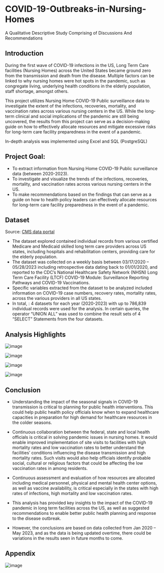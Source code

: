 # COVID-19-Outbreaks-in-Nursing-Homes
A Qualitative Descriptive Study Comprising of Discussions And Recommendations

## Introduction
During the first wave of COVID-19 infections in the US, Long Term Care facilities (Nursing Homes) across the United States became ground zero from the transmission and death from the disease. Multiple factors can be linked to why nursing homes were hot spots in the pandemic, such as congregate living, underlying health conditions in the elderly population, staff shortage, amongst others. 

This project utilizes Nursing Home COVID-19 Public surveillance data to investigate the extent of the infections, recoveries, mortality, and vaccination rates across various nursing centers in the US. While the long-term clinical and social implications of the pandemic are still being uncovered, the results from this project can serve as a decision-making guide on how to effectively allocate resources and mitigate excessive risks for long-term care facility preparedness in the event of a pandemic. 

In-depth analysis was implemented using Excel and SQL (PostgreSQL)

## Project Goal: 
* To extract information from Nursing Home COVID-19 Public surveillance data (between 2020-2023).
* To investigate and visualize the trends of the infections, recoveries, mortality, and vaccination rates across various nursing centers in the US.
* To make recommendations based on the findings that can serve as a guide on how to health policy leaders can effectively allocate resources for long-term care facility preparedness in the event of a pandemic.

## Dataset

Source: [CMS data portal](https://data.cms.gov/covid-19/covid-19-nursing-home-data)

- The dataset explored contained individual records from various certified Medicare and Medicaid skilled long term care providers across US states, including hospitals and rehabilitation centers, providing care for the elderly population.
- The dataset was collected on a weekly basis between 03/17/2020 – 05/28/2023 including retrospective data dating back to 01/01/2020, and reported to the CDC’s National Healthcare Safety Network (NHSN) Long Term Care Facility (LTCF) COVID-19 Module: Surveillance Reporting Pathways and COVID-19 Vaccinations.
- Specific variables extracted from the dataset to be analyzed included information on COVID-19 case numbers, recovery rates, mortality rates, across the various providers in all US states.
- In total, : 4 datasets for each year (2020-2023) with up to 786,839 individual records were used for the analysis. In certain queries, the operator “UNION ALL” was used to combine the result sets of 4 “SELECT” Statements from the four datasets. 


## Analysis Highlights

![image](https://github.com/IkChristine/A-Retrospective-Analysis-of-COVID-19-Outbreaks-in-Nursing-Homes/assets/104997783/b67c785c-0021-4926-9d79-2d422a602745)


![image](https://github.com/IkChristine/A-Retrospective-Analysis-of-COVID-19-Outbreaks-in-Nursing-Homes/assets/104997783/36cd39d1-2149-48b2-80e1-d2dd7cf7cf40)


![image](https://github.com/IkChristine/A-Retrospective-Analysis-of-COVID-19-Outbreaks-in-Nursing-Homes/assets/104997783/b0418c48-1bcd-42d7-af16-a2ca00d02b3d)


![image](https://github.com/IkChristine/A-Retrospective-Analysis-of-COVID-19-Outbreaks-in-Nursing-Homes/assets/104997783/d93f7f3e-1287-4e7c-96ba-f6a054d409be)





## Conclusion

* Understanding the impact of the seasonal signals in COVID-19 transmission is critical to planning for public health interventions. This could help public health policy officials know when to expand healthcare capacities in preparation for high demand for healthcare resources in the colder seasons. 
* Continuous collaboration between the federal, state and local health officials is critical in solving pandemic issues in nursing homes. It would enable improved implementation of site visits to facilities with high mortality rates and low vaccination rates to better understand the facilities’ conditions influencing the disease transmission and high mortality rates. Such visits would also help officials identify probable social, cultural or religious factors that could be affecting the low vaccination rates in among residents. 
* Continuous assessment and evaluation of how resources are allocated including medical personnel, physical and mental health center options, as well as vaccine availability, is critical especially in the states with high rates of infections, high mortality and low vaccination rates.

* This analysis has provided key insights to the impact of the COVID-19 pandemic in long term facilities across the US, as well as suggested recommendations to enable better public health planning and response to the disease outbreak. 
* However, the conclusions are based on data collected from Jan 2020 – May 2023, and as the data is being updated overtime, there could be variations in the results seen in future months to come.



## Appendix

![image](https://github.com/IkChristine/A-Retrospective-Analysis-of-COVID-19-Outbreaks-in-Nursing-Homes/assets/104997783/5dd9fe04-c1cd-40db-86dd-ae6f517388d3) 



